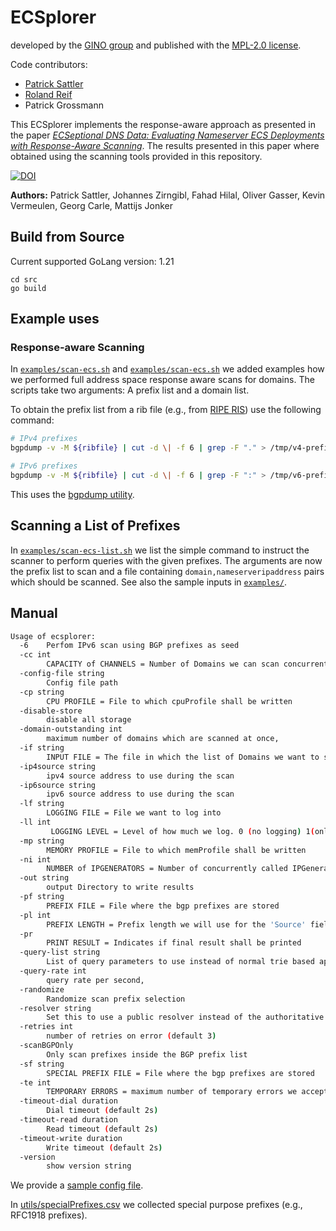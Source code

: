 # ECSplorer

developed by the [GINO group](https://net.in.tum.de/projects/gino/) and published with the [MPL-2.0 license](LICENSE).

Code contributors:
- [Patrick Sattler](https://net.in.tum.de/~sattler)
- [Roland Reif](https://github.com/RBReif)
- Patrick Grossmann

This ECSplorer implements the response-aware approach as presented in the paper [*ECSeptional DNS Data: Evaluating Nameserver ECS Deployments with Response-Aware Scanning*](https://arxiv.org/abs/2412.08478).
The results presented in this paper where obtained using the scanning tools provided in this repository.

[![DOI](https://zenodo.org/badge/927615624.svg)](https://doi.org/10.5281/zenodo.15390918)

**Authors:**
Patrick Sattler, Johannes Zirngibl, Fahad Hilal, Oliver Gasser, Kevin Vermeulen, Georg Carle, Mattijs Jonker

## Build from Source

Current supported GoLang version: 1.21

```
cd src
go build
```

## Example uses

### Response-aware Scanning
In [`examples/scan-ecs.sh`](examples/scan-ecs.sh) and [`examples/scan-ecs.sh`](examples/scan-ecs-v6.sh) we added examples how we performed full address space response aware scans for domains. The scripts take two arguments: A prefix list and a domain list.

To obtain the prefix list from a rib file (e.g., from [RIPE RIS](https://data.ris.ripe.net/rrc00/)) use the following command:

```sh
# IPv4 prefixes
bgpdump -v -M ${ribfile} | cut -d \| -f 6 | grep -F "." > /tmp/v4-prefixes.txt

# IPv6 prefixes
bgpdump -v -M ${ribfile} | cut -d \| -f 6 | grep -F ":" > /tmp/v6-prefixes.txt
```

This uses the [bgpdump utility](https://github.com/RIPE-NCC/bgpdump).

## Scanning a List of Prefixes

In [`examples/scan-ecs-list.sh`](examples/scan-ecs-list.sh) we list the simple command to instruct the scanner to perform queries with the given prefixes.
The arguments are now the prefix list to scan and a file containing `domain,nameserveripaddress` pairs which should be scanned. See also the sample inputs in [`examples/`](examples).

## Manual
```sh
Usage of ecsplorer:
  -6    Perfom IPv6 scan using BGP prefixes as seed
  -cc int
        CAPACITY of CHANNELS = Number of Domains we can scan concurrently (default 100)
  -config-file string
        Config file path
  -cp string
        CPU PROFILE = File to which cpuProfile shall be written
  -disable-store
        disable all storage
  -domain-outstanding int
        maximum number of domains which are scanned at once,                      == 0 to disable. (default 100)
  -if string
        INPUT FILE = The file in which the list of Domains we want to scan is stored.
  -ip4source string
        ipv4 source address to use during the scan
  -ip6source string
        ipv6 source address to use during the scan
  -lf string
        LOGGING FILE = File we want to log into
  -ll int
         LOGGING LEVEL = Level of how much we log. 0 (no logging) 1(only errors), 2 (informational), 3 (debugging) (default 2)
  -mp string
        MEMORY PROFILE = File to which memProfile shall be written
  -ni int
        NUMBER of IPGENERATORS = Number of concurrently called IPGenerators (default 20)
  -out string
        output Directory to write results
  -pf string
        PREFIX FILE = File where the bgp prefixes are stored
  -pl int
        PREFIX LENGTH = Prefix length we will use for the 'Source' field in the ECS in all our scans (default 24)
  -pr
        PRINT RESULT = Indicates if final result shall be printed
  -query-list string
        List of query parameters to use instead of normal trie based approach
  -query-rate int
        query rate per second,                                                    <= 0 for unlimited. (default 100)
  -randomize
        Randomize scan prefix selection
  -resolver string
        Set this to use a public resolver instead of the authoritative name server
  -retries int
        number of retries on error (default 3)
  -scanBGPOnly
        Only scan prefixes inside the BGP prefix list
  -sf string
        SPECIAL PREFIX FILE = File where the bgp prefixes are stored
  -te int
        TEMPORARY ERRORS = maximum number of temporary errors we accept for one domain-name server pair before stop scanning it (default 3)
  -timeout-dial duration
        Dial timeout (default 2s)
  -timeout-read duration
        Read timeout (default 2s)
  -timeout-write duration
        Write timeout (default 2s)
  -version
        show version string

```

We provide a [sample config file](config.yml.sample).

In [utils/specialPrefixes.csv](utils/specialPrefixes.csv) we collected special purpose prefixes (e.g., RFC1918 prefixes).
